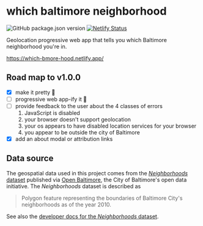 # which baltimore neighborhood

![GitHub package.json version](https://img.shields.io/github/package-json/v/brianzelip/which-baltimore-neighborhood) [![Netlify Status](https://api.netlify.com/api/v1/badges/f1aa9d24-1645-4d71-b2d1-299d022913ae/deploy-status)](https://app.netlify.com/sites/which-bmore-hood/deploys)

Geolocation progressive web app that tells you which Baltimore neighborhood you're in.

https://which-bmore-hood.netlify.app/

## Road map to v1.0.0

- [x] make it pretty 💅
- [ ] progressive web app-ify it 💪
- [ ] provide feedback to the user about the 4 classes of errors
  1. JavaScript is disabled
  2. your browser doesn't support geolocation
  3. your os appears to have disabled location services for your browser
  4. you appear to be outside the city of Baltimore
- [x] add an about modal or attribution links

## Data source

The geospatial data used in this project comes from the [_Neighborhoods_ dataset](https://data.baltimorecity.gov/Neighborhoods/Neighborhoods/5cni-ybar) published via [Open Baltimore](https://data.baltimorecity.gov/), the City of Baltimore's open data initiative. The _Neighborhoods_ dataset is described as

> Polygon feature representing the boundaries of Baltimore City's neighborhoods as of the year 2010.

See also the [developer docs for the _Neighborhoods_ dataset](https://dev.socrata.com/foundry/data.baltimorecity.gov/h3fx-54q3).
